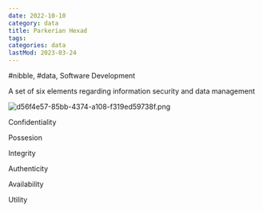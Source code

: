 ```yaml
---
date: 2022-10-10
category: data
title: Parkerian Hexad
tags:
categories: data
lastMod: 2023-03-24
---
```

#nibble, #data, Software Development

A set of six elements regarding information security and data management

![d56f4e57-85bb-4374-a108-f319ed59738f.png](/assets/d56f4e57-85bb-4374-a108-f319ed59738f_1665661776462_0.png)

Confidentiality

Possesion

Integrity

Authenticity

Availability

Utility
